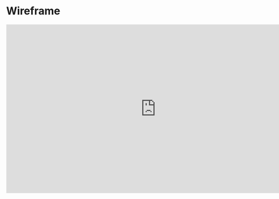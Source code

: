 # Wireframe


<iframe style="border: 1px solid rgba(0, 0, 0, 0.1);" width="800" height="450" src="https://www.figma.com/embed?embed_host=share&url=https%3A%2F%2Fwww.figma.com%2Ffile%2FIxIQPKEpWjE20Eqak7whWd%2FAbogabot%3Fnode-id%3D6%253A143" allowfullscreen></iframe>
